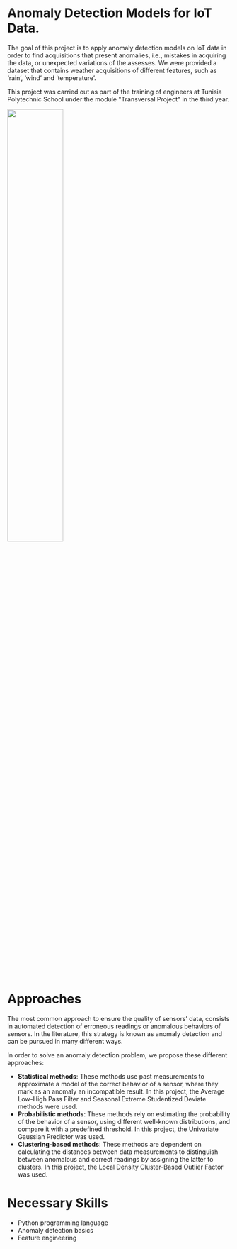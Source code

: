 # Anomaly Detection Models for IoT Data.
The goal of this project is to apply anomaly detection models on IoT data in order to find acquisitions that present anomalies, i.e., mistakes in acquiring the data, or unexpected variations of the assesses. We were provided a dataset that contains weather acquisitions of different features, such as ‘rain’, ‘wind’ and ‘temperature’. 

This project was carried out as part of the training of engineers at Tunisia Polytechnic School under the module "Transversal Project" in the third year.

<img src='https://datascience.aero/wp-content/themes/yootheme/cache/AnomalyDetectionData-1-bbb99a40.png' width="50%" eight="50%">

# Approaches
The most common approach to ensure the quality of sensors’ data, consists in automated detection of erroneous readings or anomalous behaviors of sensors. In the literature, this strategy is known as anomaly detection and can be pursued in many different ways.

In order to solve an anomaly detection problem, we propose these different approaches:

-	**Statistical methods**: These methods use past measurements to approximate a model of the correct behavior of a sensor, where they mark as an anomaly an incompatible result. In this project, the Average Low-High Pass Filter and Seasonal Extreme Studentized Deviate methods were used.
-	**Probabilistic methods**: These methods rely on estimating the probability of the behavior of a sensor, using different well-known distributions, and compare it with a predefined threshold. In this project, the Univariate Gaussian Predictor was used.
-	**Clustering-based methods**: These methods are dependent on calculating the distances between data measurements to distinguish between anomalous and correct readings by assigning the latter to clusters. In this project, the Local Density Cluster-Based Outlier Factor was used.

# Necessary Skills

- Python programming language
- Anomaly detection basics
- Feature engineering
